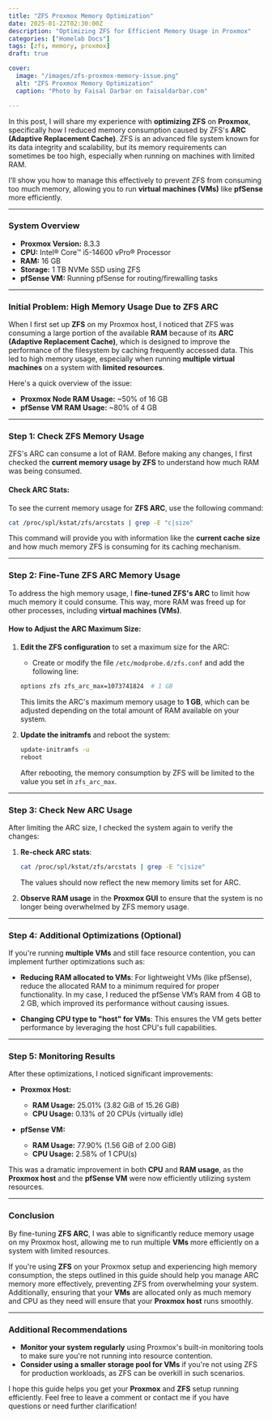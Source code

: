 ```yaml
---
title: "ZFS Proxmox Memory Optimization"
date: 2025-01-22T02:30:00Z
description: "Optimizing ZFS for Efficient Memory Usage in Proxmox"
categories: ["Homelab Docs"]
tags: [zfs, memory, proxmox]
draft: true

cover:
  image: "/images/zfs-proxmox-memory-issue.png"
  alt: "ZFS Proxmox Memory Optimization"
  caption: "Photo by Faisal Darbar on faisaldarbar.com"

---
```


In this post, I will share my experience with **optimizing ZFS** on **Proxmox**, specifically how I reduced memory consumption caused by ZFS's **ARC (Adaptive Replacement Cache)**. ZFS is an advanced file system known for its data integrity and scalability, but its memory requirements can sometimes be too high, especially when running on machines with limited RAM. 

I’ll show you how to manage this effectively to prevent ZFS from consuming too much memory, allowing you to run **virtual machines (VMs)** like **pfSense** more efficiently.

---

### **System Overview**
- **Proxmox Version:** 8.3.3  
- **CPU:** Intel® Core™ i5-14600 vPro® Processor 
- **RAM:** 16 GB  
- **Storage:** 1 TB NVMe SSD using ZFS  
- **pfSense VM:** Running pfSense for routing/firewalling tasks  

---

### **Initial Problem: High Memory Usage Due to ZFS ARC**

When I first set up **ZFS** on my Proxmox host, I noticed that ZFS was consuming a large portion of the available **RAM** because of its **ARC (Adaptive Replacement Cache)**, which is designed to improve the performance of the filesystem by caching frequently accessed data. This led to high memory usage, especially when running **multiple virtual machines** on a system with **limited resources**.

Here's a quick overview of the issue:
- **Proxmox Node RAM Usage:** ~50% of 16 GB
- **pfSense VM RAM Usage:** ~80% of 4 GB

---

### **Step 1: Check ZFS Memory Usage**

ZFS's ARC can consume a lot of RAM. Before making any changes, I first checked the **current memory usage by ZFS** to understand how much RAM was being consumed.

#### Check ARC Stats:
To see the current memory usage for **ZFS ARC**, use the following command:

```bash
cat /proc/spl/kstat/zfs/arcstats | grep -E "c|size"
```

This command will provide you with information like the **current cache size** and how much memory ZFS is consuming for its caching mechanism.

---

### **Step 2: Fine-Tune ZFS ARC Memory Usage**

To address the high memory usage, I **fine-tuned ZFS's ARC** to limit how much memory it could consume. This way, more RAM was freed up for other processes, including **virtual machines (VMs)**.

#### How to Adjust the ARC Maximum Size:
1. **Edit the ZFS configuration** to set a maximum size for the ARC:
   - Create or modify the file `/etc/modprobe.d/zfs.conf` and add the following line:

   ```bash
   options zfs zfs_arc_max=1073741824  # 1 GB
   ```

   This limits the ARC's maximum memory usage to **1 GB**, which can be adjusted depending on the total amount of RAM available on your system.

2. **Update the initramfs** and reboot the system:

   ```bash
   update-initramfs -u
   reboot
   ```

   After rebooting, the memory consumption by ZFS will be limited to the value you set in `zfs_arc_max`.

---

### **Step 3: Check New ARC Usage**

After limiting the ARC size, I checked the system again to verify the changes:

1. **Re-check ARC stats**:

   ```bash
   cat /proc/spl/kstat/zfs/arcstats | grep -E "c|size"
   ```

   The values should now reflect the new memory limits set for ARC.

2. **Observe RAM usage** in the **Proxmox GUI** to ensure that the system is no longer being overwhelmed by ZFS memory usage.

---

### **Step 4: Additional Optimizations (Optional)**

If you're running **multiple VMs** and still face resource contention, you can implement further optimizations such as:

- **Reducing RAM allocated to VMs**: For lightweight VMs (like pfSense), reduce the allocated RAM to a minimum required for proper functionality. In my case, I reduced the pfSense VM’s RAM from 4 GB to 2 GB, which improved its performance without causing issues.
  
- **Changing CPU type to "host" for VMs**: This ensures the VM gets better performance by leveraging the host CPU's full capabilities. 

---

### **Step 5: Monitoring Results**

After these optimizations, I noticed significant improvements:

- **Proxmox Host:**
  - **RAM Usage:** 25.01% (3.82 GiB of 15.26 GiB)
  - **CPU Usage:** 0.13% of 20 CPUs (virtually idle)

- **pfSense VM:**
  - **RAM Usage:** 77.90% (1.56 GiB of 2.00 GiB)
  - **CPU Usage:** 2.58% of 1 CPU(s)

This was a dramatic improvement in both **CPU** and **RAM usage**, as the **Proxmox host** and the **pfSense VM** were now efficiently utilizing system resources.

---

### **Conclusion**

By fine-tuning **ZFS ARC**, I was able to significantly reduce memory usage on my Proxmox host, allowing me to run multiple **VMs** more efficiently on a system with limited resources. 

If you're using **ZFS** on your Proxmox setup and experiencing high memory consumption, the steps outlined in this guide should help you manage ARC memory more effectively, preventing ZFS from overwhelming your system. Additionally, ensuring that your **VMs** are allocated only as much memory and CPU as they need will ensure that your **Proxmox host** runs smoothly.

---

### **Additional Recommendations**
- **Monitor your system regularly** using Proxmox's built-in monitoring tools to make sure you're not running into resource contention.
- **Consider using a smaller storage pool for VMs** if you're not using ZFS for production workloads, as ZFS can be overkill in such scenarios.

I hope this guide helps you get your **Proxmox** and **ZFS** setup running efficiently. Feel free to leave a comment or contact me if you have questions or need further clarification!

